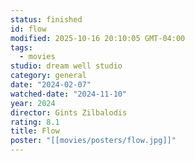 ```yaml
---
status: finished
id: flow
modified: 2025-10-16 20:10:05 GMT-04:00
tags:
  - movies
studio: dream well studio
category: general
date: "2024-02-07"
watched-date: "2024-11-10"
year: 2024
director: Gints Zilbalodis
rating: 8.1
title: Flow
poster: "[[movies/posters/flow.jpg]]"
---
```

